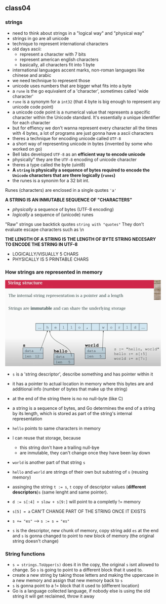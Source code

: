 ## class04

### strings

- need to think about strings in a "logical way" and "physical way"
- strings in go are all unicode
- technique to represent international characters
- old days ascii: 
    - represent a character with 7 bits
    - represent american english characters
    - basically, all characters fit into 1 byte
- international languages accent marks, non-roman languages like chinese and arabic
- we need technique to represent those
- unicode uses numbers that are bigger what fits into a byte
- a `rune` is the go equivalent of a 'character', sometimes called 'wide character'
- `rune` is a synonym for a `int32` (that 4 byte is big enough to represent any unicode code point)
- a unicode code point is a numerical value that represents a specific character within the Unicode standard. It's essentially a unique identifier for each character
- but for effiency we don't wanna represent every character all the times with 4 bytes, a lot of programs are just gonna have a ascii characters
- theres a technique for encoding unicode called `UTF-8`
- a short way of representing unicode in bytes (invented by some who worked on go)
- Bell labs developed `UTF-8` as an **efficient way to encode unicode**
- physically" they are the `UTF-8` encoding of unicode character
- theres a type called the byte (uint8)
- **A `string` is physically a sequence of bytes required to encode the `Unicode` characters that are there logically (`runes`)**
- the runes is a synonim for a 32 bit int.

Runes (characters) are enclosed in a single quotes `'a'`

**A STRING IS AN INMUTABLE SEQUENCE OF "CHARACTERS"**
- *physically* a sequence of bytes (UTF-8 encoding)
- *logically* a sequence of (unicode) runes

"Raw" strings use backtick quotes `string with "quotes"`
They don't evaluate escape characters such as \n

**THE LENGTH OF A STRING IS THE LENGTH OF BYTE STRING NECESARY TO ENCODE THE STRING IN UTF-8**
- LOGICALLY/VISUALLY 5 CHARS
- PHYSICALLY IS 5 PRINTABLE CHARS

### How strings are represented in memory

![myimage](./img/string_structure.png)

- `s` is a 'string descriptor', describe something and has pointer within it
- it has a pointer to actual location in memory where this bytes are and additional info (number of bytes that make up the string)
- at the end of the string there is no no null-byte (like C)
- a string is a sequence of bytes, and Go determines the end of a string by its length, which is stored as part of the string's internal representation
- `hello` points to same characters in memory
- I can reuse that storage, because
    - this string don't have a trailing null-bye
    - are inmutable, they can't change once they have been lay down
- `world` is another part of that string `s`
- `hello` and `world` are strings of their own but substring of `s` (reusing memory)

- assinging the string `t := s`, `t` copy of descriptor values (**different descriptors**)`s` (same lenght and same pointer).
- `d := s[:4] + slow + s[9:]` will point to a completly != memory
- `s[5] = a` CAN'T CHANGE PART OF THE STRING ONCE IT EXISTS
- `s += "es"` -->  `s := s = "es"`
- `s` is the descriptor, new chunk of memory, copy string add `es` at the end and `s` is gonna changed to point to new block of memory (the original string doesn't change)

### String functions

- `s = strings.ToUpper(s)` does it in the copy, the original `s` isnt allowed to change. So `s` is going to point to a different block that it used to.
- create a new string by taking those letters and making the uppercase in a new memory and assign that new memory back to `s`
- `s` is gonna point to a != block that it used to (different location)
- Go is a language collected language, if nobody else is using the old string it will get reclaimed, throw it away